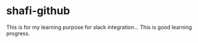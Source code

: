 # shafi-github
This is for my learning purpose for slack integration...
This is good learning progress.
